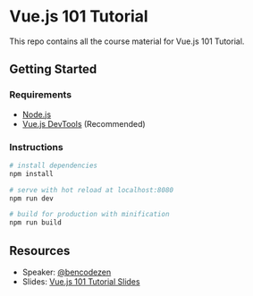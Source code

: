 # Vue.js 101 Tutorial

This repo contains all the course material for Vue.js 101 Tutorial.

## Getting Started

### Requirements

- [Node.js](https://nodejs.org/en/)
- [Vue.js DevTools](https://github.com/vuejs/vue-devtools) (Recommended)

### Instructions

```bash
# install dependencies
npm install

# serve with hot reload at localhost:8080
npm run dev

# build for production with minification
npm run build
```

## Resources

- Speaker: [@bencodezen](https://www.twitter.com/bencodezen)
- Slides: [Vue.js 101 Tutorial Slides](https://slides.com/bencodezen/vuejs-101-tutorial/)
